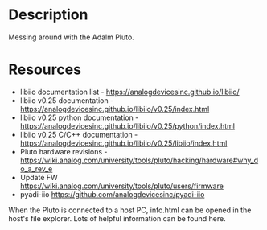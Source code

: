 # Description
Messing around with the Adalm Pluto.

# Resources
* libiio documentation list - https://analogdevicesinc.github.io/libiio/
* libiio v0.25 documentation - https://analogdevicesinc.github.io/libiio/v0.25/index.html
* libiio v0.25 python documentation - https://analogdevicesinc.github.io/libiio/v0.25/python/index.html
* libiio v0.25 C/C++ documentation - https://analogdevicesinc.github.io/libiio/v0.25/libiio/index.html
* Pluto hardware revisions - https://wiki.analog.com/university/tools/pluto/hacking/hardware#why_do_a_rev_e
* Update FW https://wiki.analog.com/university/tools/pluto/users/firmware
* pyadi-iio https://github.com/analogdevicesinc/pyadi-iio

When the Pluto is connected to a host PC, info.html can be opened in the host's file explorer. Lots of helpful information can be found here.